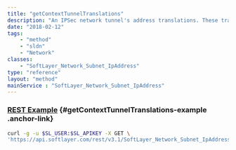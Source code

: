 ```yaml
---
title: "getContextTunnelTranslations"
description: "An IPSec network tunnel's address translations. These translations use a SoftLayer ip address from an assigned static NAT subnet to deliver the packets to the remote (customer) destination."
date: "2018-02-12"
tags:
    - "method"
    - "sldn"
    - "Network"
classes:
    - "SoftLayer_Network_Subnet_IpAddress"
type: "reference"
layout: "method"
mainService : "SoftLayer_Network_Subnet_IpAddress"
---
```


### [REST Example](#getContextTunnelTranslations-example) <a href="/article/rest/"><i class="fas fa-question"></i></a> {#getContextTunnelTranslations-example .anchor-link} 
```bash
curl -g -u $SL_USER:$SL_APIKEY -X GET \
'https://api.softlayer.com/rest/v3.1/SoftLayer_Network_Subnet_IpAddress/{SoftLayer_Network_Subnet_IpAddressID}/getContextTunnelTranslations'
```
